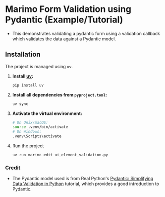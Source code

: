 # Marimo Form Validation using Pydantic (Example/Tutorial)

- This demonstrates validating a pydantic form using a validation callback which validates the data against a Pydantic model.

## Installation

The project is managed using `uv`.

1. **Install [uv](https://github.com/astral-sh/uv):**

    ```sh
    pip install uv
    ```

2. **Install all dependencies from `pyproject.toml`:**

    ```sh
    uv sync
    ```

3. **Activate the virtual environment:**

    ```sh
    # On Unix/macOS:
    source .venv/bin/activate
    # On Windows:
    .venv\Scripts\activate
    ```

4. Run the project

    ```sh
    uv run marimo edit ui_element_validation.py
    ```

### Credit

- The Pydantic model used is from Real Python's [Pydantic: Simplifying Data Validation in Python](https://realpython.com/python-pydantic/) tutorial, which provides a good introduction to Pydantic.